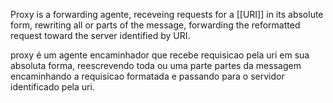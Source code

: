 Proxy is a forwarding agente, receveing requests for a [[URI]] in its absolute form, rewriting all or parts of the message, forwarding the reformatted request toward the server identified by URI.

proxy é um agente encaminhador que recebe requisicao pela uri em sua absoluta forma, reescrevendo toda ou uma parte partes da messagem encaminhando a requisicao formatada e passando para o servidor identificado pela uri.